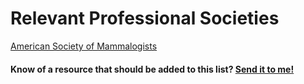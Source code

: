 # Relevant Professional Societies

[American Society of Mammalogists](https://www.mammalsociety.org/)




#### Know of a resource that should be added to this list? [Send it to me!](mailto:barthelmess@stlawu.edu?subject=suggested%20github%20link)